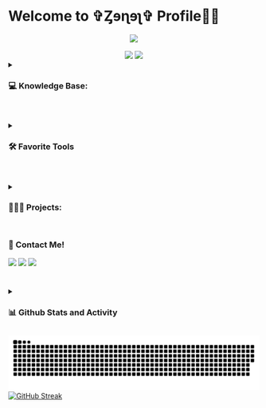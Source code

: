 <h1 align="left"><strong>Welcome to</strong> ✞Ȥɘɳɘʅ✞ <strong>Profile</strong>👋🏽</h1>

<p align="center">
  <a href="https://github.com/Zeneilton">
    <img src="https://readme-typing-svg.demolab.com/?lines=FullStack%20Web%20Developer;Experienced%20Web%20Designer;5%2B%20Years%20of%20Coding%20Experience;Always%20Learning%20News%20Techniques&font=Poppins&center=true&width=440&height=45&color=24BCF7&vCenter=true&pause=1000&size=24" /></a>
</p>

  <div align="center">
  <a href="http://nationzombies.org/discord"><img width="50" src="https://github.com/Zeneilton/icons/blob/main/icons-abilitys/disc1.png?raw=true" title"Discord @zenel"></a>
  <a href="https://steamcommunity.com/id/zenelgp/"><img width="50" src="https://github.com/Zeneilton/icons/blob/main/icons-abilitys/steam1.png?raw=true" title"Steam @zenel"></a>
</div>

<details close>
    <summary><h3 align="left"><strong>💻 Knowledge Base:</strong></h3></summary>
    <p align="left">
       <a href="https://developer.mozilla.org/pt-BR/docs/Web/HTML/" target="_blank">
         <img height="30" src="https://github.com/Zeneilton/icons/blob/main/icons-abilitys/html.png?raw=true" title="HTML 5"></a>
       <a href="https://developer.mozilla.org/pt-BR/docs/Web/JavaScript" target="_blank">
         <img height="30" src="https://github.com/Zeneilton/icons/blob/main/icons-abilitys/js1.png?raw=true"  title="Java Script"></a>
       <a href="https://developer.mozilla.org/pt-BR/docs/Web/CSS" target="_blank">
         <img height="30" src="https://github.com/Zeneilton/icons/blob/main/icons-abilitys/css.png?raw=true"  title="CSS 3"></a>
    </p>
</details>

#
<details close> 
        <summary><h3>🛠️ Favorite Tools</h3></summary>
</details>

#
<details close>
  <summary><h3 align="left"><strong>👨🏽‍💻 Projects:</strong></h3></summary>
<a href="https://devemdobro.com/matriculas-abertas/" target="_blank">
 <img src="https://devemdobro.com/wp-content/uploads/2022/08/hero-ListaEspera-mob.jpg" alt="dedImg" style="width:110px;height:110px;" title="Dev em Dobro - DevQuest">
 <p><b>Dev em Dobro</b></p>
</a>

<ul>
 <li><a href="https://github.com/Zeneilton/the-last-of-us-project">The Last of Us - Project </a></li>
</ul>

<h3 align="left">🧟‍♂️Owner in Nation Zombies🧟‍♀️<br/>Left 4 Dead 2 Server</h3></summary>
    <a href="https://discord.gg/DnuFq97GQb" target="_blank"><img src="https://img.shields.io/badge/Discord-7289DA?style=for-the-badge&logo=discord&logoColor=white" target="_blank"></a> 
    <a href="https://www.youtube.com/channel/UC--1f9e7e7nZkeuPhJWVcBQ" target="_blank"><img src="https://img.shields.io/badge/YouTube-FF0000?style=for-the-badge&logo=youtube&logoColor=white" target="_blank"></a>
</details>

#
<div align="left">
<h3>🔗 Contact Me!</h3>
  <a href="https://www.linkedin.com/in/zeneilton-granja/" target="_blank"><img src="https://img.shields.io/badge/-LinkedIn-%230077B5?style=for-the-badge&logo=linkedin&logoColor=white" target="_blank"></a>
  <a href="https://instagram.com/zenel.gp" target="_blank"><img src="https://img.shields.io/badge/-Instagram-%23E4405F?style=for-the-badge&logo=instagram&logoColor=white" target="_blank"></a> <a href = "mailto:zeneiltongranja@gmail.com"><img src="https://img.shields.io/badge/-Gmail-%23333?style=for-the-badge&logo=gmail&logoColor=white" target="_blank"></a>
</div>

#
<details close>
  <summary><h3><strong>📊 Github Stats and Activity</strong></h3></summary>
  <div align="center">
     <a href="https://github.com/Zeneilton">
     <img height="150em" src="https://github-readme-stats.vercel.app/api?username=zeneilton&show_icons=true&theme=tokyonight&include_all_commits=true&count_private=true">
     <img height="150em" src="https://github-readme-stats.vercel.app/api/top-langs/?username=zeneilton&layout=compact&langs_count=6&theme=tokyonight"></a>
  </div>

<details close>
  <summary><h3 align="left"><strong>WakaTime-Stats:</strong></h3></summary>
  <a href="https://wakatime.com/@5b16e0ec-6419-487c-9792-82c9468dd942"><img src="https://wakatime.com/badge/user/5b16e0ec-6419-487c-9792-82c9468dd942.svg" alt="Total time coded since Mar 18 2023" /></a>
</details>
  
  
  
</details>

![Snake animation](https://github.com/zeneilton/zeneilton/blob/output/github-contribution-grid-snake.svg)
[![GitHub Streak](https://streak-stats.demolab.com?user=Zeneilton&theme=tokyonight&fire=EB5454&border=FFFFFF)](https://github.com/Zeneilton)
